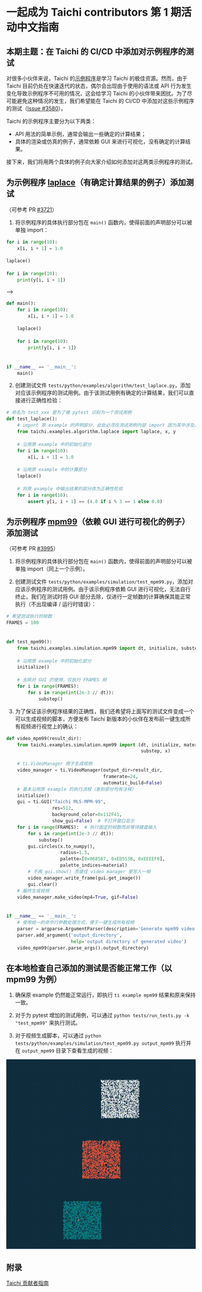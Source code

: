 # 一起成为 Taichi contributors 第 1 期活动中文指南

## 本期主题：在 Taichi 的 CI/CD 中添加对示例程序的测试

对很多小伙伴来说，Taichi 的[示例程序](https://github.com/taichi-dev/taichi/tree/master/python/taichi/examples)是学习 Taichi 的极佳资源。然而，由于 Taichi 目前仍处在快速迭代的状态，偶尔会出现由于使用的语法或 API 行为发生变化导致示例程序不可用的情况，这会给学习 Taichi 的小伙伴带来困扰。为了尽可能避免这种情况的发生，我们希望能在 Taichi 的 CI/CD 中添加对这些示例程序的测试（[Issue #3580](https://github.com/taichi-dev/taichi/issues/3580)）。

Taichi 的示例程序主要分为以下两类：
- API 用法的简单示例，通常会输出一些确定的计算结果；
- 具体的渲染或仿真的例子，通常依赖 GUI 来进行可视化，没有确定的计算结果。

接下来，我们将用两个具体的例子向大家介绍如何添加对这两类示例程序的测试。

## 为示例程序 [laplace](https://github.com/taichi-dev/taichi/blob/master/python/taichi/examples/algorithm/laplace.py)（有确定计算结果的例子）添加测试

（可参考 PR [#3721](https://github.com/taichi-dev/taichi/pull/3721)）

1. 将示例程序的具体执行部分包在 `main()` 函数内，使得前面的声明部分可以被单独 import：

```python
for i in range(10):
    x[i, i + 1] = 1.0

laplace()

for i in range(10):
    print(y[i, i + 1])
```
-->
```python
def main():
    for i in range(10):
        x[i, i + 1] = 1.0

    laplace()

    for i in range(10):
        print(y[i, i + 1])


if __name__ == '__main__':
    main()
```

2. 创建测试文件 `tests/python/examples/algorithm/test_laplace.py`，添加对应该示例程序的测试用例。由于该测试用例有确定的计算结果，我们可以直接进行正确性检验：

```python
# 命名为 test_xxx 是为了被 pytest 识别为一个测试用例
def test_laplace(): 
    # import 原 example 的声明部分，此处必须在测试用例内部 import 因为其中涉及具体的执行逻辑
    from taichi.examples.algorithm.laplace import laplace, x, y

    # 沿用原 example 中的初始化部分
    for i in range(10):
        x[i, i + 1] = 1.0

    # 沿用原 example 中的计算部分
    laplace()

    # 将原 example 中输出结果的部分改为正确性检验
    for i in range(10):
        assert y[i, i + 1] == (4.0 if i % 3 == 1 else 0.0)
```

## 为示例程序 [mpm99](https://github.com/taichi-dev/taichi/blob/master/python/taichi/examples/simulation/mpm99.py)（依赖 GUI 进行可视化的例子）添加测试

（可参考 PR [#3995](https://github.com/taichi-dev/taichi/pull/3995)）

1. 将示例程序的具体执行部分包在 `main()` 函数内，使得前面的声明部分可以被单独 import（同上一个示例）。

2. 创建测试文件 `tests/python/examples/simulation/test_mpm99.py`，添加对应该示例程序的测试用例。由于该示例程序依赖 GUI 进行可视化，无法自行终止，我们在测试时将 GUI 部分去除，仅进行一定帧数的计算确保其能正常执行（不出现编译 / 运行时错误）：

```python
# 希望测试执行的帧数
FRAMES = 100


def test_mpm99():
    from taichi.examples.simulation.mpm99 import dt, initialize, substep

    # 沿用原 example 中的初始化部分
    initialize()

    # 去除对 GUI 的使用，仅执行 FRAMES 帧
    for i in range(FRAMES):
        for s in range(int(2e-3 // dt)):
            substep()
```

3. 为了保证该示例程序结果的正确性，我们还希望将上面写的测试文件变成一个可以生成视频的脚本，方便发布 Taichi 新版本的小伙伴在发布前一键生成所有视频进行视觉上的确认：

```python
def video_mpm99(result_dir):
    from taichi.examples.simulation.mpm99 import (dt, initialize, material,
                                                  substep, x)

    # ti.VideoManager 用于生成视频
    video_manager = ti.VideoManager(output_dir=result_dir,
                                    framerate=24,
                                    automatic_build=False)
    # 基本沿用原 example 的执行流程（差别部分均有注释）
    initialize()
    gui = ti.GUI("Taichi MLS-MPM-99",
                 res=512,
                 background_color=0x112F41,
                 show_gui=False)  # 不打开窗口显示
    for i in range(FRAMES):  # 执行固定的帧数而非等待键盘输入
        for s in range(int(2e-3 // dt)):
            substep()
        gui.circles(x.to_numpy(),
                    radius=1.5,
                    palette=[0x068587, 0xED553B, 0xEEEEF0],
                    palette_indices=material)
        # 不再 gui.show() 而是往 video manager 里写入一帧
        video_manager.write_frame(gui.get_image())
        gui.clear()
    # 最终生成视频
    video_manager.make_video(mp4=True, gif=False)


if __name__ == '__main__':
    # 使用统一的命令行参数处理方式，便于一键生成所有视频
    parser = argparse.ArgumentParser(description='Generate mpm99 video')
    parser.add_argument('output_directory',
                        help='output directory of generated video')
    video_mpm99(parser.parse_args().output_directory)
```

## 在本地检查自己添加的测试是否能正常工作（以 mpm99 为例）

1. 确保原 example 仍然能正常运行，即执行 `ti example mpm99` 结果和原来保持一致。

2. 对于为 pytest 增加的测试用例，可以通过 `python tests/run_tests.py -k "test_mpm99"` 来执行测试。

3. 对于视频生成脚本，可以通过 `python tests/python/examples/simulation/test_mpm99.py output_mpm99` 执行并在 `output_mpm99` 目录下查看生成的视频：

![](contributor-activity-01-mpm99.gif)

## 附录

[Taichi 贡献者指南](https://docs.taichi.graphics/docs/contribution/contributor_guide)

